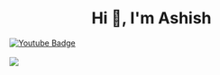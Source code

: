 <h1 align="center">Hi 👋, I'm Ashish</h1>

<!-- <div id="header" align="center">
  <a href="https://pixabay.com/illustrations/digital-abstract-binary-code-1742679/">
</div> -->

<div id="badges">
  
   <a href="https://www.youtube.com/channel/UCjgWSZdYXeg_C238p6a6wNA">
    <img src="https://img.shields.io/badge/YouTube-red?style=for-the-badge&logo=youtube&logoColor=white" alt="Youtube Badge"/>
  </a>
<br>
  <br>

<a href="https://visitcount.itsvg.in">
  <img src="https://visitcount.itsvg.in/api?id=AKA-Ashish&label=Profile%20Views&color=0&pretty=false" />
</a>





